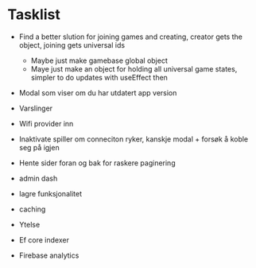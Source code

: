 # Tasklist

- Find a better slution for joining games and creating, creator gets the object, joining gets universal ids

  - Maybe just make gamebase global object
  - Maye just make an object for holding all universal game states, simpler to do updates with useEffect then

- Modal som viser om du har utdatert app version
- Varslinger
- Wifi provider inn
- Inaktivate spiller om conneciton ryker, kanskje modal + forsøk å koble seg på igjen
- Hente sider foran og bak for raskere paginering

- admin dash
- lagre funksjonalitet
- caching

- Ytelse
- Ef core indexer
- Firebase analytics
